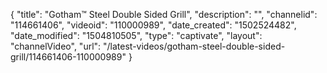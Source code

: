 {
    "title": "Gotham&trade; Steel Double Sided Grill",
    "description": "",
    "channelid": "114661406",
    "videoid": "110000989",
    "date_created": "1502524482",
    "date_modified": "1504810505",
    "type": "captivate",
    "layout": "channelVideo",
    "url": "\/latest-videos\/gotham-steel-double-sided-grill\/114661406-110000989"
}